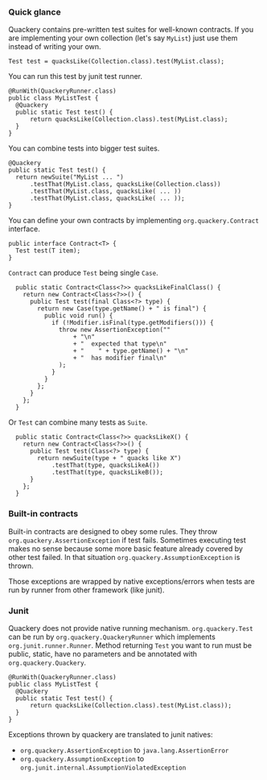 
### Quick glance

Quackery contains pre-written test suites for well-known contracts.
If you are implementing your own collection (let's say `MyList`)
just use them instead of writing your own.

    Test test = quacksLike(Collection.class).test(MyList.class);

You can run this test by junit test runner.

    @RunWith(QuackeryRunner.class)
    public class MyListTest {
      @Quackery
      public static Test test() {
          return quacksLike(Collection.class).test(MyList.class);
      }
    }

You can combine tests into bigger test suites.

    @Quackery
    public static Test test() {
      return newSuite("MyList ... ")
          .testThat(MyList.class, quacksLike(Collection.class))
          .testThat(MyList.class, quacksLike( ... ))
          .testThat(MyList.class, quacksLike( ... ));
    }

You can define your own contracts by implementing `org.quackery.Contract` interface.

    public interface Contract<T> {
      Test test(T item);
    }

`Contract` can produce `Test` being single `Case`.

      public static Contract<Class<?>> quacksLikeFinalClass() {
        return new Contract<Class<?>>() {
          public Test test(final Class<?> type) {
            return new Case(type.getName() + " is final") {
              public void run() {
                if (!Modifier.isFinal(type.getModifiers())) {
                  throw new AssertionException(""
                      + "\n"
                      + "  expected that type\n"
                      + "    " + type.getName() + "\n"
                      + "  has modifier final\n"
                  );
                }
              }
            };
          }
        };
      }

Or `Test` can combine many tests as `Suite`.

      public static Contract<Class<?>> quacksLikeX() {
        return new Contract<Class<?>>() {
          public Test test(Class<?> type) {
            return newSuite(type + " quacks like X")
                .testThat(type, quacksLikeA())
                .testThat(type, quacksLikeB());
          }
        };
      }

### Built-in contracts

Built-in contracts are designed to obey some rules.
They throw `org.quackery.AssertionException` if test fails.
Sometimes executing test makes no sense because some more basic feature already covered by other test failed.
In that situation `org.quackery.AssumptionException` is thrown.

Those exceptions are wrapped by native exceptions/errors
when tests are run by runner from other framework (like junit).

### Junit

Quackery does not provide native running mechanism.
`org.quackery.Test` can be run by `org.quackery.QuackeryRunner` which implements `org.junit.runner.Runner`.
Method returning `Test` you want to run must be public, static, have no parameters and be annotated with `org.quackery.Quackery`.

    @RunWith(QuackeryRunner.class)
    public class MyListTest {
      @Quackery
      public static Test test() {
          return quacksLike(Collection.class).test(MyList.class));
      }
    }

Exceptions thrown by quackery are translated to junit natives:
  - `org.quackery.AssertionException` to `java.lang.AssertionError`
  - `org.quackery.AssumptionException` to `org.junit.internal.AssumptionViolatedException`

